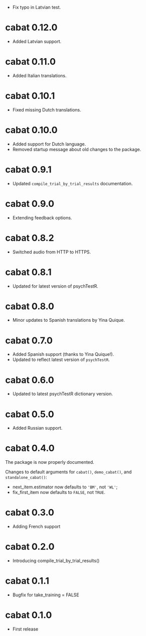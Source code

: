 * Fix typo in Latvian test.

# cabat 0.12.0

* Added Latvian support.

# cabat 0.11.0

* Added Italian translations.

# cabat 0.10.1

* Fixed missing Dutch translations.

# cabat 0.10.0

* Added support for Dutch language.
* Removed startup message about old changes to the package.

# cabat 0.9.1

* Updated `compile_trial_by_trial_results` documentation.

# cabat 0.9.0

* Extending feedback options.

# cabat 0.8.2

* Switched audio from HTTP to HTTPS.

# cabat 0.8.1

* Updated for latest version of psychTestR.

# cabat 0.8.0

* Minor updates to Spanish translations by Yina Quique.

# cabat 0.7.0

* Added Spanish support (thanks to Yina Quique!).
* Updated to reflect latest version of `psychTestR`.

# cabat 0.6.0

* Updated to latest psychTestR dictionary version.

# cabat 0.5.0

* Added Russian support.

# cabat 0.4.0

The package is now properly documented.

Changes to default arguments for `cabat()`, `demo_cabat()`,
and `standalone_cabat()`:

- next_item.estimator now defaults to `'BM'`, not `'WL'`;
- fix_first_item now defaults to `FALSE`, not `TRUE`.

# cabat 0.3.0

* Adding French support

# cabat 0.2.0

* Introducing compile_trial_by_trial_results()

# cabat 0.1.1

* Bugfix for take_training = FALSE

# cabat 0.1.0

* First release


